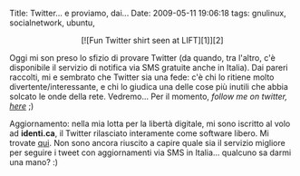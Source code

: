 Title: Twitter... e proviamo, dai...
Date:  2009-05-11 19:06:18
tags: gnulinux, socialnetwork, ubuntu,

<center>[![Fun Twitter shirt seen at LIFT][1]][2]</center>

Oggi mi son preso lo sfizio di provare Twitter (da quando, tra l'altro, c'è
disponibile il servizio di notifica via SMS gratuite anche in Italia). Dai
pareri raccolti, mi e sembrato che Twitter sia una fede: c'è chi lo ritiene
molto divertente/interessante, e chi lo giudica una delle cose più inutili che
abbia solcato le onde della rete. Vedremo... Per il momento, _follow me on
twitter, [here][3]_ ;)


Aggiornamento: nella mia lotta per la libertà digitale,
mi sono iscritto al volo ad **identi.ca**, il Twitter rilasciato interamente come software libero. Mi trovate [qui][4]. Non sono ancora
riuscito a capire quale sia il servizio migliore per seguire i tweet con
aggiornamenti via SMS in Italia... qualcuno sa darmi una mano? :)

   [1]: http://dl.dropbox.com/u/369614/blog/img_red/2250735263_0e90398b09.jpg

   [2]: http://www.flickr.com/photos/scobleizer/2250735263/

   [3]: http://twitter.com/fradeve

   [4]: http://identi.ca/fradeve
